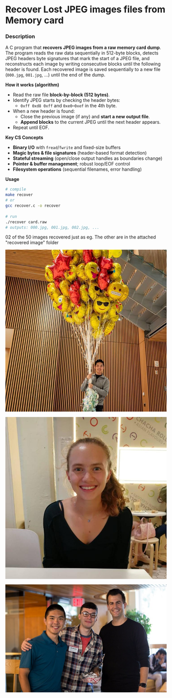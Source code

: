 # Recover Lost JPEG images files from Memory card

### Description 
A C program that **recovers JPEG images from a raw memory card dump**. The program reads the raw data sequentially in 512-byte blocks, detects JPEG headers byte signatures that mark the start of a JPEG file, and reconstructs each image by writing consecutive blocks until the following header is found. Each recovered image is saved sequentially to a new file (`000.jpg`, `001.jpg`, …) until the end of the dump.


**How it works (algorithm)**
- Read the raw file **block-by-block (512 bytes)**.
- Identify JPEG starts by checking the header bytes:
  - `0xff 0xd8 0xff` and `0xe0`–`0xef` in the 4th byte.
- When a new header is found:
  - Close the previous image (if any) and **start a new output file**.
  - **Append blocks** to the current JPEG until the next header appears.
- Repeat until EOF.

**Key CS Concepts**
- **Binary I/O** with `fread`/`fwrite` and fixed-size buffers  
- **Magic bytes & file signatures** (header-based format detection)  
- **Stateful streaming** (open/close output handles as boundaries change)  
- **Pointer & buffer management**; robust loop/EOF control  
- **Filesystem operations** (sequential filenames, error handling)





**Usage**
```bash
# compile
make recover
# or
gcc recover.c -o recover

# run
./recover card.raw
# outputs: 000.jpg, 001.jpg, 002.jpg, ...
```

02 of the 50 images recovered just as eg. The other are in the attached "recovered image" folder

![Images](/images/recovered%20images%20sample%20for%204.2%20Recover/000.jpg)

![Images](/images/recovered%20images%20sample%20for%204.2%20Recover/002.jpg)

![Images](/images/recovered%20images%20sample%20for%204.2%20Recover/007.jpg)